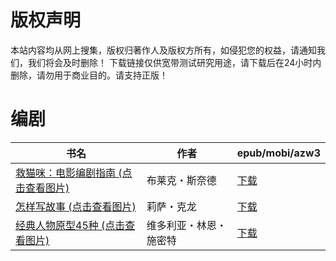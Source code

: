 # 版权声明

本站内容均从网上搜集，版权归著作人及版权方所有，如侵犯您的权益，请通知我们，我们将会及时删除！ 下载链接仅供宽带测试研究用途，请下载后在24小时内删除，请勿用于商业目的。请支持正版！

# 编剧

| 书名 | 作者 | epub/mobi/azw3 |
| --- | --- | --- |
| [救猫咪：电影编剧指南 (点击查看图片)](https://www.dushupai.com/attachment/2024/06/11/2caad85761af2f2c.jpg) | 布莱克・斯奈德 | [下载](https://url89.ctfile.com/f/31084289-1375512766-6f75de?p=8866) |
| [怎样写故事 (点击查看图片)](https://www.dushupai.com/attachment/2024/06/09/0112a0e4ee34b24c.jpg) | 莉萨・克龙 | [下载](https://url89.ctfile.com/f/31084289-1357054225-f88c8b?p=8866) |
| [经典人物原型45种 (点击查看图片)](https://www.dushupai.com/attachment/2024/06/02/e60485d882ac47f8.jpg) | 维多利亚・林恩・施密特 | [下载](https://url89.ctfile.com/f/31084289-1357009963-96a3a8?p=8866) |
